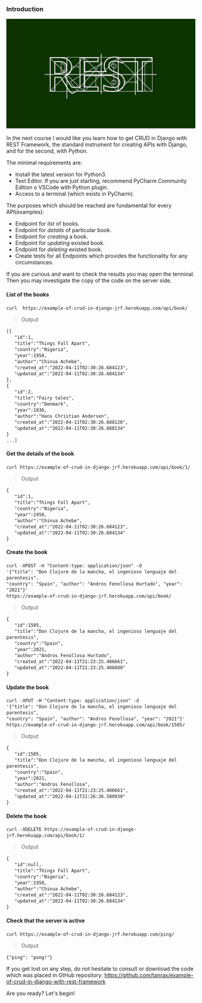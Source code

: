 ### Introduction

![drf-icon.jpg](static/drf-icon.jpg)

In the next course I would like you learn how to get CRUD in Django with REST Framework,
the standard instrument for creating APIs with Django, and for the second, with Python.<br>

The minimal requirements are:
* Install the latest version for Python3.
* Text Editor. If you are just starting, recommend PyCharm Community Edition o VSCode with Python plugin.
* Access to a terminal (which exists in PyCharm).

The purposes which should be reached are fundamental for every API(examples):
* Endpoint for _list_ of books.
* Endpoint for _details_ of particular book.
* Endpoint for _creating_ a book.
* Endpoint for _updating_ existed book.
* Endpoint for _deleting_ existed book.
* Create tests for all Endpoints which provides the functionality for any circumstances.

If you are curious and want to check the results you may open the terminal.
Then you may investigate the copy of the code on the server side.

#### List of the books

```commandline
curl  https://example-of-crud-in-django-jrf.herokuapp.com/api/book/
```

> Output

```commandline
[{
   "id":1,
   "title":"Things Fall Apart",
   "country":"Nigeria",
   "year":1958,
   "author":"Chinua Achebe",
   "created_at":"2022-04-11T02:30:26.684123",
   "updated_at":"2022-04-11T02:30:26.684134"
},
{
   "id":2,
   "title":"Fairy tales",
   "country":"Denmark",
   "year":1836,
   "author":"Hans Christian Andersen",
   "created_at":"2022-04-11T02:30:26.688126",
   "updated_at":"2022-04-11T02:30:26.688134"
}
...]
```

#### Get the details of the book

```commandline
curl https://example-of-crud-in-django-jrf.herokuapp.com/api/book/1/
```
> Output
```commandline
{
   "id":1,
   "title":"Things Fall Apart",
   "country":"Nigeria",
   "year":1958,
   "author":"Chinua Achebe",
   "created_at":"2022-04-11T02:30:26.684123",
   "updated_at":"2022-04-11T02:30:26.684134"
}
```

#### Create the book

```commandline
curl -XPOST -H "Content-type: application/json" -d 
'{"title": "Don Clojure de la mancha, el ingenioso lenguaje del parentesis", 
"country": "Spain", "author": "Andros Fenollosa Hurtado", "year": "2021"}' 
https://example-of-crud-in-django-jrf.herokuapp.com/api/book/
```

> Output
```commandline
{
   "id":1505,
   "title":"Don Clojure de la mancha, el ingenioso lenguaje del parentesis",
   "country":"Spain",
   "year":2021,
   "author":"Andros Fenollosa Hurtado",
   "created_at":"2022-04-11T21:23:25.406661",
   "updated_at":"2022-04-11T21:23:25.406680"
}
```

#### Update the book

```commandline
curl -XPUT -H "Content-type: application/json" -d 
'{"title": "Don Clojure de la mancha, el ingenioso lenguaje del parentesis", 
"country": "Spain", "author": "Andros Fenollosa", "year": "2021"}' 
https://example-of-crud-in-django-jrf.herokuapp.com/api/book/1505/
```

> Output
```commandline
{
   "id":1505,
   "title":"Don Clojure de la mancha, el ingenioso lenguaje del parentesis",
   "country":"Spain",
   "year":2021,
   "author":"Andros Fenollosa",
   "created_at":"2022-04-11T21:23:25.406661",
   "updated_at":"2022-04-11T21:26:36.580930"
}
```

#### Delete the book

```commandline
curl -XDELETE https://example-of-crud-in-django-jrf.herokuapp.com/api/book/1/
```

> Output
```commandline
{
   "id":null,
   "title":"Things Fall Apart",
   "country":"Nigeria",
   "year":1958,
   "author":"Chinua Achebe",
   "created_at":"2022-04-11T02:30:26.684123",
   "updated_at":"2022-04-11T02:30:26.684134"
}
```

#### Check that the server is active

```commandline
curl https://example-of-crud-in-django-jrf.herokuapp.com/ping/
```

> Output
```commandline
{"ping": "pong!"}
```

If you get lost on any step, do not hesitate to consult or download the code which was placed in GtHub repository:
https://github.com/tanrax/example-of-crud-in-django-with-rest-framework

Are you ready? Let's begin!
